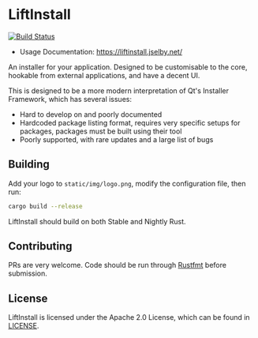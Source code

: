 LiftInstall
===========

[![Build Status](https://travis-ci.org/j-selby/liftinstall.svg?branch=master)](https://travis-ci.org/j-selby/liftinstall)

- Usage Documentation: https://liftinstall.jselby.net/

An installer for your application. Designed to be customisable to the core, hookable from external
 applications, and have a decent UI.

This is designed to be a more modern interpretation of Qt's Installer Framework, which has several issues:
- Hard to develop on and poorly documented
- Hardcoded package listing format, requires very specific setups for packages, packages must be built
    using their tool
- Poorly supported, with rare updates and a large list of bugs

Building
--------

Add your logo to `static/img/logo.png`, modify the configuration file, then run:

```bash
cargo build --release
```

LiftInstall should build on both Stable and Nightly Rust.

Contributing
------------

PRs are very welcome. Code should be run through [Rustfmt](https://github.com/rust-lang-nursery/rustfmt) 
 before submission.

License
-------

LiftInstall is licensed under the Apache 2.0 License, which can be found in [LICENSE](LICENSE).
